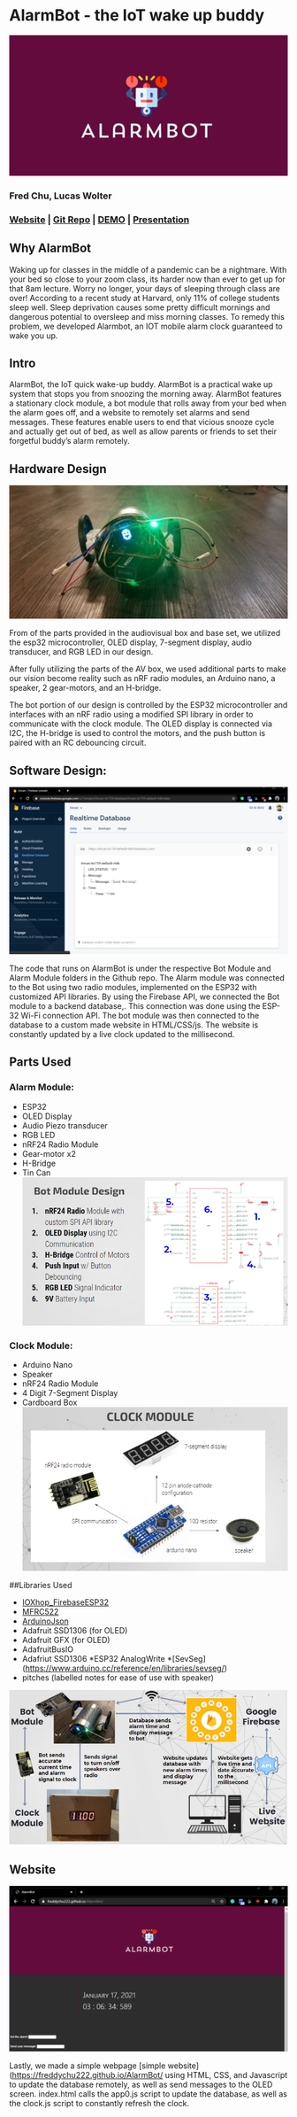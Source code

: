 # AlarmBot - the IoT wake up buddy
![](https://github.com/Freddychu222/AlarmBot/blob/main/alarmbot.PNG?raw=true)

### Fred Chu, Lucas Wolter

### [Website](https://freddychu222.github.io/AlarmBot/) | [Git Repo](https://github.com/Freddychu222/AlarmBot) | [DEMO](https://www.youtube.com/watch?v=BlgNk7RgsMY) | [Presentation](https://docs.google.com/presentation/d/1ObMXAebYAJUBGYW3-vbmgcVhR-EQM9kG7rVNcSX3umY/edit#slide=id.g4dfce81f19_0_45)

## Why AlarmBot
Waking up for classes in the middle of a pandemic can be a nightmare. With your bed so close to your zoom class, its harder now than ever to get up for that 8am lecture.
Worry no longer, your days of sleeping through class are over!
According to a recent study at Harvard, only 11% of college students sleep well. Sleep deprivation causes some pretty difficult mornings and dangerous potential to oversleep and miss morning classes. To remedy this problem, we developed Alarmbot, an IOT mobile alarm clock guaranteed to wake you up.

## Intro
AlarmBot, the IoT quick wake-up buddy.
AlarmBot is a practical wake up system that stops you from snoozing the morning away. AlarmBot features a stationary clock module, a bot module that rolls away from your bed when the alarm goes off, and a website to remotely set alarms and send messages. These features enable users to end that vicious snooze cycle and actually get out of bed, as well as allow parents or friends to set their forgetful buddy’s alarm remotely.

## Hardware Design
![](https://github.com/Freddychu222/AlarmBot/blob/main/img/8.PNG?raw=true)

From of the parts provided in the audiovisual box and base set, we utilized the esp32 microcontroller, OLED display, 7-segment display, audio transducer, and RGB LED in our design.

After fully utilizing the parts of the AV box, we used additional parts to make our vision become reality such as nRF radio modules, an Arduino nano, a speaker, 2 gear-motors, and an H-bridge.

The bot portion of our design is controlled by the ESP32 microcontroller and interfaces with an nRF radio using a modified SPI library in order to communicate with the clock module. The OLED display is connected via I2C, the H-bridge is used to control the motors, and the push button is paired with an RC debouncing circuit.

## Software Design:
![](https://github.com/Freddychu222/AlarmBot/blob/main/img/7.PNG?raw=true)

The code that runs on AlarmBot is under the respective Bot Module and Alarm Module folders in the Github repo. The Alarm module was connected to the Bot using two radio modules, implemented on the ESP32 with customized API libraries. By using the Firebase API, we connected the Bot module to a backend database,. This connection was done using the ESP-32 Wi-Fi connection API. The bot module was then connected to the database to a custom made website in HTML/CSS/js. The website is constantly updated by a live clock updated to the millisecond.

## Parts Used
### Alarm Module:
* ESP32
* OLED Display
* Audio Piezo transducer
* RGB LED
* nRF24 Radio Module
* Gear-motor x2
* H-Bridge
* Tin Can
![](https://github.com/Freddychu222/AlarmBot/blob/main/img/9.PNG?raw=true)


### Clock Module:
* Arduino Nano
* Speaker
* nRF24 Radio Module
* 4 Digit 7-Segment Display
* Cardboard Box
![](https://github.com/Freddychu222/AlarmBot/blob/main/img/10.PNG?raw=true)

##Libraries Used
* [IOXhop_FirebaseESP32](https://github.com/ioxhop/IOXhop_FirebaseESP32)
* [MFRC522](https://github.com/miguelbalboa/rfid)
* [ArduinoJson](https://arduinojson.org/)
* Adafruit SSD1306 (for OLED)
* Adafruit GFX (for OLED)
* AdafruitBusIO
* Adafriut SSD1306
*ESP32 AnalogWrite
*[SevSeg] (https://www.arduino.cc/reference/en/libraries/sevseg/)
* pitches (labelled notes for ease of use with speaker)

![](https://github.com/Freddychu222/AlarmBot/blob/main/img/11.PNG?raw=true)

## Website
![](https://github.com/Freddychu222/AlarmBot/blob/main/img/5.PNG?raw=true)

Lastly, we made a simple webpage [simple website](https://freddychu222.github.io/AlarmBot/ using HTML, CSS, and Javascript to update the database remotely, as well as send messages to the OLED screen.  index.html calls the app0.js script to update the database, as well as the clock.js script to constantly refresh the clock.
